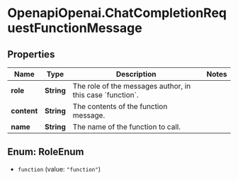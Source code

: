 # OpenapiOpenai.ChatCompletionRequestFunctionMessage

## Properties

Name | Type | Description | Notes
------------ | ------------- | ------------- | -------------
**role** | **String** | The role of the messages author, in this case &#x60;function&#x60;. | 
**content** | **String** | The contents of the function message. | 
**name** | **String** | The name of the function to call. | 



## Enum: RoleEnum


* `function` (value: `"function"`)




